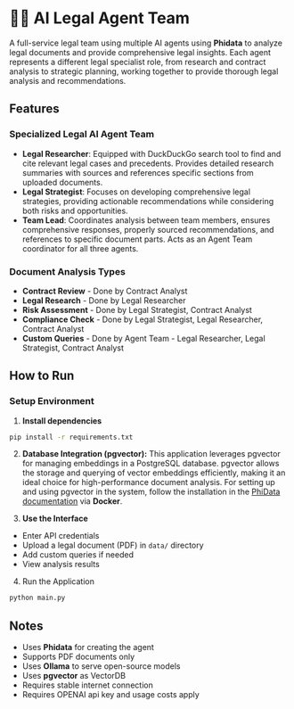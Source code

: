 # 👨‍⚖️ AI Legal Agent Team

A full-service legal team using multiple AI agents using **Phidata** to analyze legal documents and provide comprehensive legal insights. Each agent represents a different legal specialist role, from research and contract analysis to strategic planning, working together to provide thorough legal analysis and recommendations.

## Features

### Specialized Legal AI Agent Team

- **Legal Researcher**: Equipped with DuckDuckGo search tool to find and cite relevant legal cases and precedents. Provides detailed research summaries with sources and references specific sections from uploaded documents.
- **Legal Strategist**: Focuses on developing comprehensive legal strategies, providing actionable recommendations while considering both risks and opportunities.
- **Team Lead**: Coordinates analysis between team members, ensures comprehensive responses, properly sourced recommendations, and references to specific document parts. Acts as an Agent Team coordinator for all three agents.

### Document Analysis Types

- **Contract Review** - Done by Contract Analyst
- **Legal Research** - Done by Legal Researcher
- **Risk Assessment** - Done by Legal Strategist, Contract Analyst
- **Compliance Check** - Done by Legal Strategist, Legal Researcher, Contract Analyst
- **Custom Queries** - Done by Agent Team - Legal Researcher, Legal Strategist, Contract Analyst

## How to Run

### Setup Environment

1. **Install dependencies**
  ```bash
  pip install -r requirements.txt
  ```

2. **Database Integration (pgvector):** This application leverages pgvector for managing embeddings in a PostgreSQL database. pgvector allows the storage and querying of vector embeddings efficiently, making it an ideal choice for high-performance document analysis. For setting up and using pgvector in the system, follow the installation in the [PhiData documentation](https://docs.phidata.com/examples/integrations/pgvector) via **Docker**.

4. **Use the Interface**
- Enter API credentials
- Upload a legal document (PDF) in ```data/``` directory
- Add custom queries if needed
- View analysis results

4. Run the Application
```bash
python main.py
```

## Notes
- Uses **Phidata** for creating the agent
- Supports PDF documents only
- Uses **Ollama** to serve open-source models
- Uses **pgvector** as VectorDB
- Requires stable internet connection
- Requires OPENAI api key and usage costs apply
